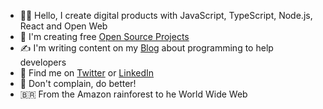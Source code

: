 
- 👨‍💻 Hello, I create digital products with JavaScript, TypeScript, Node.js, React and Open Web
- 🌱 I'm creating free [Open Source Projects](https://github.com/sponsors/lucasm)
- ✍️ I'm writing content on my [Blog](https://dev.to/lucasm) about programming to help developers 
- 💬 Find me on [Twitter](https://twitter.com/lucasmezs) or [LinkedIn](https://linkedin.com/in/lucasmezs)
- 🤝 Don't complain, do better!
- 🇧🇷 From the Amazon rainforest to he World Wide Web
